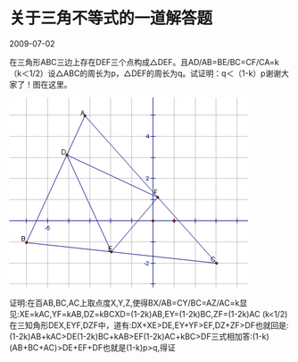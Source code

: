 # 关于三角不等式的一道解答题
2009-07-02


在三角形ABC三边上存在DEF三个点构成△DEF。且AD/AB=BE/BC=CF/CA=k（k＜1/2）设△ABC的周长为p，△DEF的周长为q。试证明：q＜（1-k）p谢谢大家了！图在这里。

![](738b4710b912c8fc10ed35dbfc039245d688218e.png)


证明:在百AB,BC,AC上取点度X,Y,Z,使得BX/AB=CY/BC=AZ/AC=k显见:XE=kAC,YF=kAB,DZ=kBCXD=(1-2k)AB,EY=(1-2k)BC,ZF=(1-2k)AC (k<1/2)在三知角形DEX,EYF,DZF中，道有:DX+XE>DE,EY+YF>EF,DZ+ZF>DF也就回是:(1-2k)AB+kAC>DE(1-2k)BC+kAB>EF(1-2k)AC+kBC>DF三式相加答:(1-k)(AB+BC+AC)>DE+EF+DF也就是(1-k)p>q,得证
